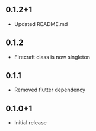 ## 0.1.2+1

- Updated README.md

## 0.1.2

- Firecraft class is now singleton

## 0.1.1

- Removed flutter dependency

## 0.1.0+1

- Initial release